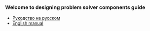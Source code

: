 ### Welcome to designing problem solver components guide

   * [Рукодство на русском](locale_ru/index.md)
   * [English manual](locale_en/index.md)
